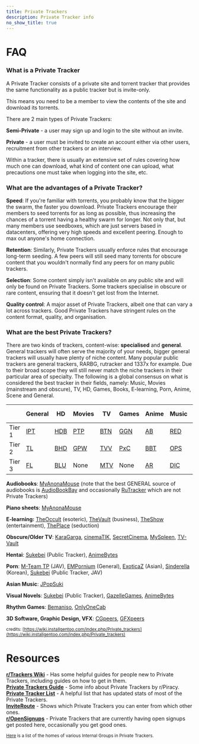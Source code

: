 ```yaml
---
title: Private Trackers
description: Private Tracker info
no_show_title: true
---
```

# FAQ

### What is a Private Tracker
A Private Tracker consists of a private site and torrent tracker that provides the same functionality as a public tracker but is invite-only.

This means you need to be a member to view the contents of the site and download its torrents.

There are 2 main types of Private Trackers:

**Semi-Private** - a user may sign up and login to the site without an invite.

**Private** - a user must be invited to create an account either via other users, recruitment from other trackers or an interview.


Within a tracker, there is usually an extensive set of rules covering how much one can download, what kind of content one can upload, what precautions one must take when logging into the site, etc.

### What are the advantages of a Private Tracker?

**Speed**: If you're familiar with torrents, you probably know that the bigger the swarm, the faster you download. Private Trackers encourage their members to seed torrents for as long as possible, thus increasing the chances of a torrent having a healthy swarm for longer. Not only that, but many members use seedboxes, which are just servers based in datacenters, offering very high speeds and excellent peering. Enough to max out anyone's home connection.

**Retention**: Similarly, Private Trackers usually enforce rules that encourage long-term seeding. A few peers will still seed many torrents for obscure content that you wouldn't normally find any peers for on many public trackers.

**Selection**: Some content simply isn't available on any public site and will only be found on Private Trackers. Some trackers specialise in obscure or rare content, ensuring that it doesn't get lost from the Internet.

**Quality control**: A major asset of Private Trackers, albeit one that can vary a lot across trackers. Good Private Trackers have stringent rules on the content format, quality, and organisation.

### What are the best Private Trackers?

There are two kinds of trackers, content-wise: **specialised** and **general**. General trackers will often serve the majority of your needs, bigger general trackers will usually have plenty of niche content. Many popular public trackers are general trackers, RARBG, rutracker and 1337x for example. Due to their broad scope they will still never match the niche trackers in their particular area of specialty. The following is a global consensus on what is considered the best tracker in their fields, namely: Music, Movies (mainstream and obscure), TV, HD, Games, Books, E-learning, Porn, Anime, Scene and General.

|  | General | HD | Movies | TV | Games | Anime | Music | Books | E-learning | Porn | Scene |
| --- | --- | --- | --- | --- | --- | --- | --- | --- | --- | --- | --- |
| Tier 1 | [IPT](https://iptorrents.com/) | [HDB](https://hdbits.org/) | [PTP](https://passthepopcorn.me/) | [BTN](https://broadcasthe.net/) | [GGN](https://gazellegames.net/) | [AB](https://animebytes.tv/) | [RED](https://redacted.ch) | [MAM](https://myanonamouse.net/) | [TG](https://thegeeks.click/) | [EMP](https://empornium.is) | [TL](https://torrentleech.org/) |
| Tier 2 | [TL](https://torrentleech.org/) | [BHD](https://beyond-hd.me/) | [GPW](https://greatposterwall.com/) | [TVV](https://tv-vault.me/) | [PxC](https://pixelcove.me/) | [BBT](https://bakabt.me/) | [OPS](https://orpheus.network/) | [BIB](https://bibliotik.me/) | [BS](https://bitspyder.net/) | [PB](https://pornbay.org/) | [RTT](https://revolutiontt.me/) |
| Tier 3 | [FL](https://filelist.io) | [BLU](https://blutopia.xyz/) | None | [MTV](https://morethantv.me/) | None | [AR](https://alpharatio.cc/) | [DIC](https://dicmusic.club/) | [TG](https://thegeeks.click/) | None | [PL](https://pornolab.net/) | [TD](https://torrentday.com/) |

**Audiobooks**: [MyAnonaMouse](https://myanonamouse.net/) (note that the best GENERAL source of audiobooks is [AudioBookBay](https://audiobookbay.se/) and occasionally [RuTracker](https://rutracker.org/) which are not Private Trackers)

**Piano sheets**: [MyAnonaMouse](https://myanonamouse.net/)

**E-learning:** [TheOccult](https://theoccult.click/) (esoteric), [TheVault](https://thevault.click/) (business), [TheShow](https://theshow.click/) (entertainment), [ThePlace](https://theplace.click/) (seduction)

**Obscure/Older TV**: [KaraGarga](https://karagarga.in/), [cinemaTIK](https://cinematik.net), [SecretCinema](https://secret-cinema.pw/), [MySpleen](https://www.myspleen.org/), [TV-Vault](https://tv-vault.me/)

**Hentai**: [Sukebei](https://sukebei.nyaa.si/?c=1_1) (Public Tracker), [AnimeBytes](https://animebytes.tv/)

**Porn**: [M-Team TP](https://kp.m-team.cc/) (JAV), [EMPornium](https://www.empornium.is/) (General), [ExoticaZ](https://exoticaz.to/) (Asian), [Sinderella](https://slitopen.me/) (Korean), [Sukebei](https://sukebei.nyaa.si/?c=2_0) (Public Tracker, JAV)

**Asian Music**: [JPopSuki](https://jpopsuki.eu/)

**Visual Novels**: [Sukebei](https://sukebei.nyaa.si/?c=1_3) (Public Tracker), [GazelleGames](https://gazellegames.net/), [AnimeBytes](https://animebytes.tv/)

**Rhythm Games**: [Bemaniso](https://bemaniso.ws/), [OnlyOneCab](https://onlyone.cab/)

**3D Software, Graphic Design, VFX**: [CGpeers](https://cgpeers.to/), [GFXpeers](https://gfxpeers.net)

<sub>credits: [https://wiki.installgentoo.com/index.php/Private_trackers](https://wiki.installgentoo.com/index.php/Private_trackers)</sub>

# Resources

[**r/Trackers Wiki**](https://www.reddit.com/r/trackers/wiki/index/) - Has some helpful guides for people new to Private Trackers, including guides on how to get in them.  
[**Private Trackers Guide**](https://www.reddit.com/r/Piracy/wiki/guides/private_trackers/) - Some info about Private Trackers by r/Piracy.  
[**Private Tracker List**](https://hdvinnie.github.io/Private-Trackers-Spreadsheet/) - A helpful list that has updated stats of most of the Private Trackers.  
[**InviteRoute**](https://inviteroute.github.io/sheet/) - Shows which Private Trackers you can enter from which other ones.  
[**r/OpenSignups**](https://reddit.com/r/OpenSignups) - Private Trackers that are currently having open signups get posted here, occasionally you get good ones. 

<small>[Here](https://pastebin.pl/view/raw/f19e4e48) is a list of the homes of various Internal Groups in Private Trackers.</smal>
